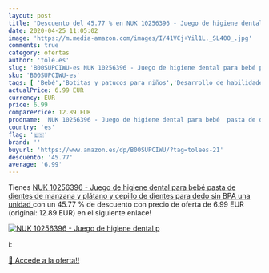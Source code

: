 ```yaml
---
layout: post
title: 'Descuento del 45.77 % en NUK 10256396 - Juego de higiene dental p'
date: 2020-04-25 11:05:02
image: 'https://m.media-amazon.com/images/I/41VCj+Yil1L._SL400_.jpg'
comments: true
category: ofertas
author: 'tole.es'
slug: 'B00SUPCIWU-es NUK 10256396 - Juego de higiene dental para bebé pasta de...'
sku: 'B00SUPCIWU-es'
tags: [ 'Bebé','Botitas y patucos para niños','Desarrollo de habilidades motoras','Juguetes','Juguetes para Bebés y primera infancia','Juguetes para apilar y encajar','Juguetes y juegos','Lactancia y alimentación','Recipientes para comida','Zapatos','Zapatos para bebés','Zapatos para niños','Zapatos y complementos','bebé','nuk', ]
actualPrice: 6.99 EUR
currency: EUR
price: 6.99
comparePrice: 12.89 EUR
prodname: 'NUK 10256396 - Juego de higiene dental para bebé  pasta de dientes de manzana y plátano y cepillo de dientes para dedo  sin BPA  una unidad '
country: 'es'
flag: '🇪🇸'
brand: ''
buyurl: 'https://www.amazon.es/dp/B00SUPCIWU/?tag=tolees-21'
descuento: '45.77'
average: '6.99'
---
```


Tienes [NUK 10256396 - Juego de higiene dental para bebé  pasta de dientes de manzana y plátano y cepillo de dientes para dedo  sin BPA  una unidad ](https://www.amazon.es/dp/B00SUPCIWU/?tag=tolees-21) con un 45.77 % de descuento con precio de oferta de 6.99 EUR (original: 12.89 EUR) en el siguiente enlace!

[![NUK 10256396 - Juego de higiene dental p](https://m.media-amazon.com/images/I/41VCj+Yil1L._SL400_.jpg)](https://www.amazon.es/dp/B00SUPCIWU/?tag=tolees-21)

ℹ️:


[🛒 Accede a la oferta!!](https://www.amazon.es/dp/B00SUPCIWU/?tag=tolees-21)
